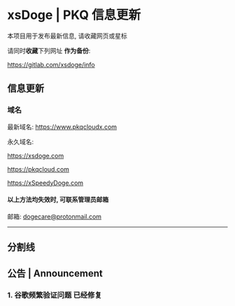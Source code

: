 # xsDoge | PKQ 信息更新
本项目用于发布最新信息, 请收藏网页或星标

请同时**收藏**下列网址 **作为备份**:

https://gitlab.com/xsdoge/info


## 信息更新

### 域名
最新域名:
https://www.pkqcloudx.com

永久域名:

https://xsdoge.com

https://pkqcloud.com

https://xSpeedyDoge.com

#### 以上方法均失效时, 可联系管理员邮箱
邮箱:
dogecare@protonmail.com

---
分割线
---

## 公告 | Announcement

### **1. 谷歌频繁验证问题 已经修复**

